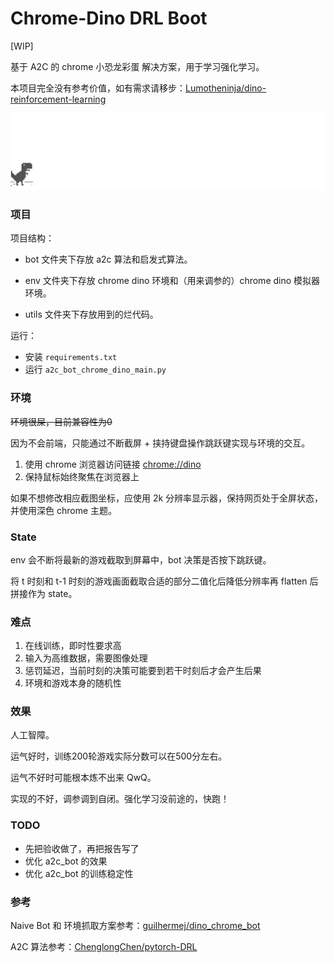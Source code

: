 # Chrome-Dino DRL Boot
[WIP]

基于 A2C 的 chrome 小恐龙彩蛋 解决方案，用于学习强化学习。

本项目完全没有参考价值，如有需求请移步：[Lumotheninja/dino-reinforcement-learning](https://github.com/Lumotheninja/dino-reinforcement-learning)



<img src="/imgs/dino.gif"> </img>





### 项目

项目结构：

- bot 文件夹下存放 a2c 算法和启发式算法。

- env 文件夹下存放 chrome dino 环境和（用来调参的）chrome dino 模拟器环境。

- utils 文件夹下存放用到的烂代码。

运行：

- 安装 `requirements.txt ` 
- 运行 `a2c_bot_chrome_dino_main.py` 



### 环境

~~环境很屎，目前兼容性为0~~

因为不会前端，只能通过不断截屏 + 挟持键盘操作跳跃键实现与环境的交互。

1. 使用 chrome 浏览器访问链接 [chrome://dino](chrome://dino)
2. 保持鼠标始终聚焦在浏览器上

如果不想修改相应截图坐标，应使用 2k 分辨率显示器，保持网页处于全屏状态，并使用深色 chrome 主题。



### State

env 会不断将最新的游戏截取到屏幕中，bot 决策是否按下跳跃键。

将 t 时刻和 t-1 时刻的游戏画面截取合适的部分二值化后降低分辨率再 flatten 后拼接作为 state。



### 难点

1. 在线训练，即时性要求高
2. 输入为高维数据，需要图像处理
3. 惩罚延迟，当前时刻的决策可能要到若干时刻后才会产生后果
4. 环境和游戏本身的随机性



### 效果

人工智障。

运气好时，训练200轮游戏实际分数可以在500分左右。

运气不好时可能根本炼不出来 QwQ。

实现的不好，调参调到自闭。强化学习没前途的，快跑！



### TODO

- 先把验收做了，再把报告写了
- 优化 a2c_bot 的效果
- 优化 a2c_bot 的训练稳定性



### 参考

Naive Bot 和 环境抓取方案参考：[guilhermej/dino_chrome_bot](https://github.com/guilhermej/dino_chrome_bot)

A2C 算法参考：[ChenglongChen/pytorch-DRL](https://github.com/ChenglongChen/pytorch-DRL)

